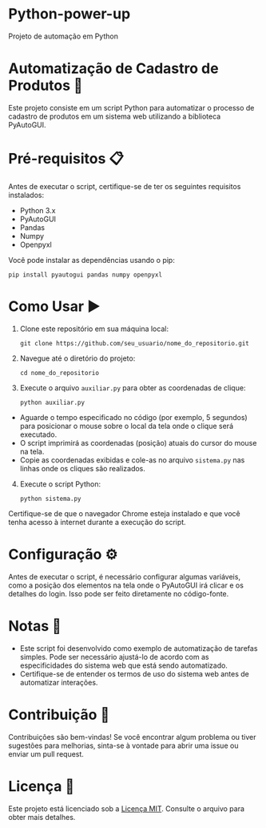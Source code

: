 # Python-power-up
 Projeto de automação em Python

# Automatização de Cadastro de Produtos 🛒
Este projeto consiste em um script Python para automatizar o processo de cadastro de produtos em um sistema web utilizando a biblioteca PyAutoGUI.

# Pré-requisitos 📋
Antes de executar o script, certifique-se de ter os seguintes requisitos instalados:
- Python 3.x
- PyAutoGUI
- Pandas
- Numpy
- Openpyxl

Você pode instalar as dependências usando o pip:

```pip install pyautogui pandas numpy openpyxl```


# Como Usar ▶️
1. Clone este repositório em sua máquina local:

    ```git clone https://github.com/seu_usuario/nome_do_repositorio.git```

2. Navegue até o diretório do projeto:

   ```cd nome_do_repositorio```

3. Execute o arquivo `auxiliar.py` para obter as coordenadas de clique:

   ```python auxiliar.py```

- Aguarde o tempo especificado no código (por exemplo, 5 segundos) para posicionar o mouse sobre o local da tela onde o clique será executado.
- O script imprimirá as coordenadas (posição) atuais do cursor do mouse na tela.
- Copie as coordenadas exibidas e cole-as no arquivo `sistema.py` nas linhas onde os cliques são realizados.
   
4. Execute o script Python:

   ```python sistema.py```

 Certifique-se de que o navegador Chrome esteja instalado e que você tenha acesso à internet durante a execução do script.


 # Configuração ⚙️
Antes de executar o script, é necessário configurar algumas variáveis, como a posição dos elementos na tela onde o PyAutoGUI irá clicar e os detalhes do login. Isso pode ser feito diretamente no código-fonte.

# Notas 📝
- Este script foi desenvolvido como exemplo de automatização de tarefas simples. Pode ser necessário ajustá-lo de acordo com as especificidades do sistema web que está sendo automatizado.
- Certifique-se de entender os termos de uso do sistema web antes de automatizar interações.

# Contribuição 🤝
Contribuições são bem-vindas! Se você encontrar algum problema ou tiver sugestões para melhorias, sinta-se à vontade para abrir uma issue ou enviar um pull request.


# Licença 📄
Este projeto está licenciado sob a [Licença MIT](LICENSE). Consulte o arquivo para obter mais detalhes.
